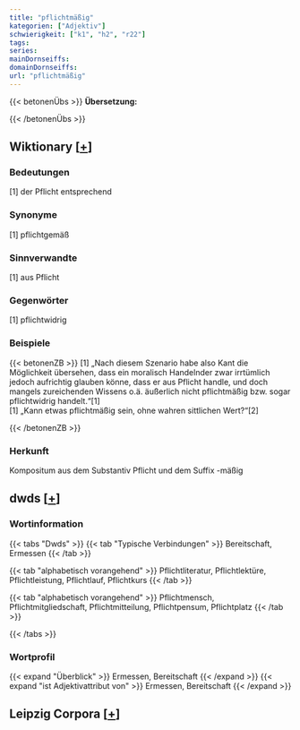 ```yaml
---
title: "pflichtmäßig"
kategorien: ["Adjektiv"]
schwierigkeit: ["k1", "h2", "r22"]
tags:
series:
mainDornseiffs:
domainDornseiffs:
url: "pflichtmäßig"
---
```


{{< betonenÜbs >}}
**Übersetzung:**  
  
{{< /betonenÜbs >}}

## Wiktionary [[+](https://de.wiktionary.org/wiki/pflichtmäßig)]

### Bedeutungen
[1] der Pflicht entsprechend  

### Synonyme
[1] pflichtgemäß  

### Sinnverwandte
[1] aus Pflicht  

### Gegenwörter
[1] pflichtwidrig  

### Beispiele
{{< betonenZB >}}
[1] „Nach diesem Szenario habe also Kant die Möglichkeit übersehen, dass ein moralisch Handelnder zwar irrtümlich jedoch aufrichtig glauben könne, dass er aus Pflicht handle, und doch mangels zureichenden Wissens o.ä. äußerlich nicht pflichtmäßig bzw. sogar pflichtwidrig handelt.“[1]  
[1] „Kann etwas pflichtmäßig sein, ohne wahren sittlichen Wert?“[2]  

{{< /betonenZB >}}
### Herkunft
Kompositum aus dem Substantiv Pflicht und dem Suffix -mäßig  



## dwds [[+](https://www.dwds.de/wb/pflichtmäßig)]

### Wortinformation
{{< tabs "Dwds" >}}
{{< tab "Typische Verbindungen" >}}
Bereitschaft, Ermessen
{{< /tab >}}

{{< tab "alphabetisch vorangehend" >}}
Pflichtliteratur, Pflichtlektüre, Pflichtleistung, Pflichtlauf, Pflichtkurs
{{< /tab >}}

{{< tab "alphabetisch vorangehend" >}}
Pflichtmensch, Pflichtmitgliedschaft, Pflichtmitteilung, Pflichtpensum, Pflichtplatz
{{< /tab >}}

{{< /tabs >}}

### Wortprofil
{{< expand "Überblick" >}} Ermessen, Bereitschaft {{< /expand >}}
{{< expand "ist Adjektivattribut von" >}} Ermessen, Bereitschaft {{< /expand >}}

## Leipzig Corpora [[+](https://corpora.uni-leipzig.de/en/res?word=pflichtmäßig&corpusId=deu_newscrawl-public_2018)]

